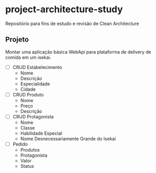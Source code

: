 # project-architecture-study

Repositório para fins de estudo e revisão de Clean Architecture

## Projeto

Montar uma aplicação básica WebApi para plataforma de delivery de comida em um isekai.

- [ ] CRUD Estabelecimento
  - Nome
  - Descrição
  - Especialidade
  - Cidade
- [ ] CRUD Produto
  - Nome
  - Preço
  - Descrição
- [ ] CRUD Protagonista
  - Nome
  - Classe
  - Habilidade Especial
  - Nome Desnecessariamente Grande do Isekai
- [ ] Pedido
  - Produtos
  - Protagonista
  - Valor
  - Status

